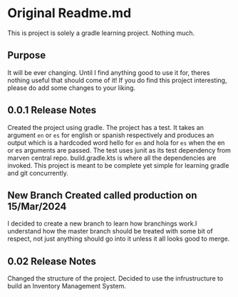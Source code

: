 # Original Readme.md

This is project is solely a gradle learning project. Nothing much.

## Purpose

 It will be ever changing. Until I find anything good to use it for,
theres nothing useful that should come of it!
 If you do find this project interesting, please do add some changes
to your liking.

## 0.0.1 Release Notes

 Created the project using gradle. The project has a test. It takes an
argument `en` or `es` for english or spanish respectively and produces
an output which is a hardcoded word hello for `en` and hola for `es`
when the en or es arguments are passed.
 The test uses junit as its test dependency from marven central repo.
build.gradle.kts is where all the dependencies are invoked. This project
is meant to be complete yet simple for learning gradle and git concurrently.

## New Branch Created called production on 15/Mar/2024

 I decided to create a new branch to learn how branchings work.I understand
how the master branch should be treated with some bit of respect, not just
anything should go into it unless it all looks good to merge.

## 0.02 Release Notes

 Changed the structure of the project. Decided to use the infrustructure to
build an Inventory Management System.
